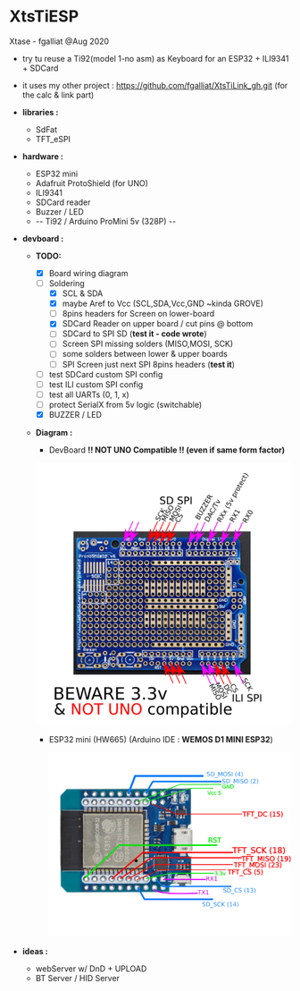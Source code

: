 # XtsTiESP

Xtase - fgalliat @Aug 2020



- try tu reuse a Ti92(model  1-no asm) as Keyboard for an ESP32 + ILI9341 + SDCard

- it uses my other project : https://github.com/fgalliat/XtsTiLink_gh.git (for the calc & link part)

- **libraries :** 

  - SdFat
  - TFT_eSPI

- **hardware :**
  - ESP32 mini
  - Adafruit ProtoShield (for UNO)
  - ILI9341
  - SDCard reader
  - Buzzer / LED
  - -- Ti92 / Arduino ProMini 5v (328P) --

- **devboard :**
  - **TODO:**
    - [x] Board wiring diagram
    - [ ] Soldering
      - [x] SCL & SDA
      - [x] maybe Aref to Vcc (SCL,SDA,Vcc,GND ~kinda GROVE)
      - [ ] 8pins headers for Screen on lower-board
      - [x] SDCard Reader on upper board / cut pins @ bottom
      - [ ] SDCard to SPI SD (**test it - code wrote**)
      - [ ] Screen SPI missing solders (MISO,MOSI, SCK)
      - [ ] some solders between lower & upper boards
      - [ ] SPI Screen just next SPI 8pins headers (**test it**)
    - [ ] test SDCard custom SPI config
    - [ ] test ILI custom SPI config
    - [ ] test all UARTs (0, 1, x)
    - [ ] protect SerialX from 5v logic (switchable)
    - [x] BUZZER / LED

  - **Diagram :**

    - DevBoard **!! NOT UNO Compatible !! (even if same form factor)**

    ![DevBoard !! NOT UNO Compatible !!](./pictures/board.png)

    - ESP32 mini (HW665) (Arduino IDE : **WEMOS D1 MINI ESP32**)

      ![ESP32 mini wiring](./pictures/esp32_wiring.png)

- **ideas :**

  - webServer w/ DnD + UPLOAD
  - BT Server / HID Server